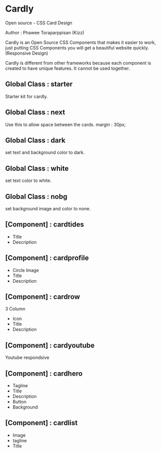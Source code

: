 # Cardly
Open source - CSS Card Design

Author : Phawee Toraparppisan (Kizz)

Cardly is an Open Source CSS Components that makes it easier to work, just putting CSS Components you will get a beautiful website quickly. (Responsive Design)

Cardly is different from other frameworks because each component is created to have unique features. It cannot be used together.

## Global Class : starter
Starter kit for cardly.

## Global Class : next
Use this to allow space between the cards.
margin : 30px;

## Global Class : dark
set text and background color to dark.

## Global Class : white
set text color to white.

## Global Class : nobg
set background image and color to none.

## [Component] : cardtides
- Title
- Description

## [Component] : cardprofile
- Circle Image
- Title
- Description

## [Component] : cardrow
3 Column
- Icon
- Title
- Description

## [Component] : cardyoutube
Youtube respondsive

## [Component] : cardhero
- Tagline
- Title
- Description
- Button
- Background

## [Component] : cardlist
- Image
- tagline
- Title
